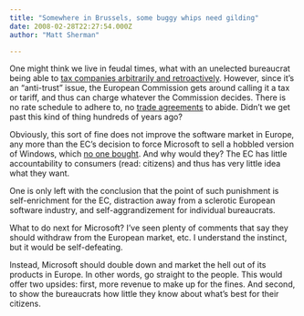 ```yaml
---
title: "Somewhere in Brussels, some buggy whips need gilding"
date: 2008-02-28T22:27:54.000Z
author: "Matt Sherman"

---
```


One might think we live in feudal times, what with an unelected bureaucrat being able to [tax companies arbitrarily and retroactively](http://www.techcrunch.com/2008/02/28/microsoft-the-eus-atm-machine/). However, since it’s an “anti-trust” issue, the European Commission gets around calling it a tax or tariff, and thus can charge whatever the Commission decides. There is no rate schedule to adhere to, no [trade agreements](http://www.wto.org/english/thewto_e/whatis_e/tif_e/fact5_e.htm) to abide. Didn’t we get past this kind of thing hundreds of years ago?

Obviously, this sort of fine does not improve the software market in Europe, any more than the EC’s decision to force Microsoft to sell a hobbled version of Windows, which [no one bought](http://arstechnica.com/journals/microsoft.ars/2005/11/20/1883). And why would they? The EC has little accountability to consumers (read: citizens) and thus has very little idea what they want.

One is only left with the conclusion that the point of such punishment is self-enrichment for the EC, distraction away from a sclerotic European software industry, and self-aggrandizement for individual bureaucrats.

What to do next for Microsoft? I’ve seen plenty of comments that say they should withdraw from the European market, etc. I understand the instinct, but it would be self-defeating.

Instead, Microsoft should double down and market the hell out of its products in Europe. In other words, go straight to the people. This would offer two upsides: first, more revenue to make up for the fines. And second, to show the bureaucrats how little they know about what’s best for their citizens.
